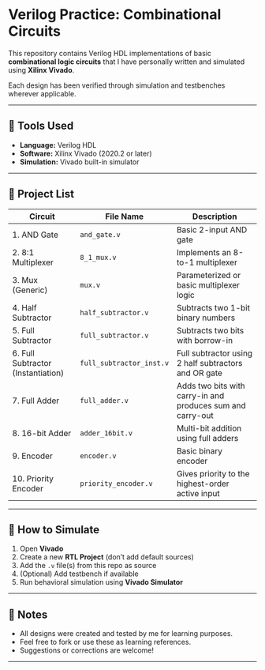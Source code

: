 # Verilog Practice: Combinational Circuits

This repository contains Verilog HDL implementations of basic **combinational logic circuits** that I have personally written and simulated using **Xilinx Vivado**.

Each design has been verified through simulation and testbenches wherever applicable.

---

## 🔧 Tools Used

- **Language:** Verilog HDL  
- **Software:** Xilinx Vivado (2020.2 or later)
- **Simulation:** Vivado built-in simulator

---

## 📂 Project List

| Circuit                             | File Name                               | Description                                                  |
|-------------------------------------|-----------------------------------------|--------------------------------------------------------------|
| 1. AND Gate                         | `and_gate.v`                            | Basic 2-input AND gate                                       |
| 2. 8:1 Multiplexer                  | `8_1_mux.v`                             | Implements an 8-to-1 multiplexer                             |
| 3. Mux (Generic)                    | `mux.v`                                 | Parameterized or basic multiplexer logic                     |
| 4. Half Subtractor                  | `half_subtractor.v`                     | Subtracts two 1-bit binary numbers                           |
| 5. Full Subtractor                  | `full_subtractor.v`                     | Subtracts two bits with borrow-in                            |
| 6. Full Subtractor (Instantiation)  | `full_subtractor_inst.v`                | Full subtractor using 2 half subtractors and OR gate         |
| 7. Full Adder                       | `full_adder.v`                          | Adds two bits with carry-in and produces sum and carry-out   |
| 8. 16-bit Adder                     | `adder_16bit.v`                         | Multi-bit addition using full adders                         |
| 9. Encoder                          | `encoder.v`                             | Basic binary encoder                                         |
| 10. Priority Encoder                | `priority_encoder.v`                    | Gives priority to the highest-order active input             |

---

## 🧪 How to Simulate

1. Open **Vivado**
2. Create a new **RTL Project** (don’t add default sources)
3. Add the `.v` file(s) from this repo as source
4. (Optional) Add testbench if available
5. Run behavioral simulation using **Vivado Simulator**

---

## 📌 Notes

- All designs were created and tested by me for learning purposes.
- Feel free to fork or use these as learning references.
- Suggestions or corrections are welcome!

---


